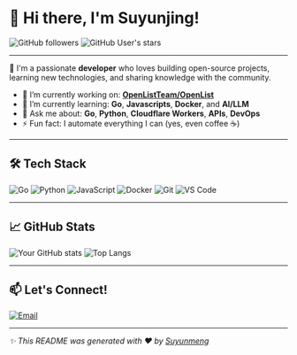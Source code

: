 # 👋 Hi there, I'm Suyunjing!

![GitHub followers](https://img.shields.io/github/followers/Suyunmeng?label=Follow&style=social)
![GitHub User's stars](https://img.shields.io/github/stars/Suyunmeng?affiliations=OWNER%2CCOLLABORATOR&style=social)

---

🎯 I'm a passionate **developer** who loves building open-source projects, learning new technologies, and sharing knowledge with the community.

- 🔭 I’m currently working on: **[OpenListTeam/OpenList](https://github.com/OpenListTeam/OpenList)**
- 🌱 I’m currently learning: **Go**, **Javascripts**, **Docker**, and **AI/LLM**
- 💬 Ask me about: **Go**, **Python**, **Cloudflare Workers**, **APIs**, **DevOps**
- ⚡ Fun fact: I automate everything I can (yes, even coffee ☕)

---

## 🛠️ Tech Stack

![Go](https://img.shields.io/badge/-Go-00ADD8?style=flat&logo=go&logoColor=white)
![Python](https://img.shields.io/badge/-Python-3776AB?style=flat&logo=python&logoColor=white)
![JavaScript](https://img.shields.io/badge/-JavaScript-F7DF1E?style=flat&logo=javascript&logoColor=black)
![Docker](https://img.shields.io/badge/-Docker-2496ED?style=flat&logo=docker&logoColor=white)
![Git](https://img.shields.io/badge/-Git-F05032?style=flat&logo=git&logoColor=white)
![VS Code](https://img.shields.io/badge/-VS%20Code-007ACC?style=flat&logo=visual-studio-code&logoColor=white)

---

## 📈 GitHub Stats

![Your GitHub stats](https://github-readme-stats.vercel.app/api?username=Suyunmeng&show_icons=true&hide_border=true&theme=default)
![Top Langs](https://github-readme-stats.vercel.app/api/top-langs/?username=Suyunmeng&layout=compact&hide_border=true&theme=default)

---

## 📫 Let's Connect!

[![Email](https://img.shields.io/badge/-Email-c14438?style=flat-square&logo=Gmail&logoColor=white)](mailto:Susus0175@proton.me)

---

_✨ This README was generated with ❤️ by [Suyunmeng](https://github.com/Suyunmeng)_
